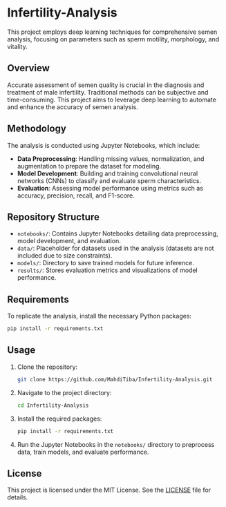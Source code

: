 # Infertility-Analysis

This project employs deep learning techniques for comprehensive semen analysis, focusing on parameters such as sperm motility, morphology, and vitality.

## Overview

Accurate assessment of semen quality is crucial in the diagnosis and treatment of male infertility. Traditional methods can be subjective and time-consuming. This project aims to leverage deep learning to automate and enhance the accuracy of semen analysis.

## Methodology

The analysis is conducted using Jupyter Notebooks, which include:

- **Data Preprocessing**: Handling missing values, normalization, and augmentation to prepare the dataset for modeling.
- **Model Development**: Building and training convolutional neural networks (CNNs) to classify and evaluate sperm characteristics.
- **Evaluation**: Assessing model performance using metrics such as accuracy, precision, recall, and F1-score.

## Repository Structure

- `notebooks/`: Contains Jupyter Notebooks detailing data preprocessing, model development, and evaluation.
- `data/`: Placeholder for datasets used in the analysis (datasets are not included due to size constraints).
- `models/`: Directory to save trained models for future inference.
- `results/`: Stores evaluation metrics and visualizations of model performance.

## Requirements

To replicate the analysis, install the necessary Python packages:

```bash
pip install -r requirements.txt
```

## Usage

1. Clone the repository:

   ```bash
   git clone https://github.com/MahdiTiba/Infertility-Analysis.git
   ```

2. Navigate to the project directory:

   ```bash
   cd Infertility-Analysis
   ```

3. Install the required packages:

   ```bash
   pip install -r requirements.txt
   ```

4. Run the Jupyter Notebooks in the `notebooks/` directory to preprocess data, train models, and evaluate performance.

## License

This project is licensed under the MIT License. See the [LICENSE](LICENSE) file for details.

